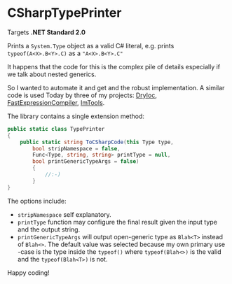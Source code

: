 # CSharpTypePrinter

Targets **.NET Standard 2.0**

Prints a `System.Type` object as a valid C# literal, e.g. prints `typeof(A<X>.B<Y>.C)` as a `"A<X>.B<Y>.C"`

It happens that the code for this is the complex pile of details especially if we talk about nested generics.

So I wanted to automate it and get and the robust implementation. A similar code is used Today by three of my projects: [DryIoc](https://github.com/dadhi/DryIoc), [FastExpressionCompiler](https://github.com/dadhi/FastExpressionCompiler), [ImTools](https://github.com/dadhi/ImTools).

The library contains a single extension method: 

```cs
public static class TypePrinter 
{
    public static string ToCSharpCode(this Type type,
        bool stripNamespace = false, 
        Func<Type, string, string> printType = null, 
        bool printGenericTypeArgs = false) 
        { 
            //:-)
        }
}
```

The options include:

- `stripNamespace` self explanatory.
- `printType` function may configure the final result given the input type and the output string.
- `printGenericTypeArgs` will output open-generic type as `Blah<T>` instead of `Blah<>`. The default value was selected because my own primary use -case is the type inside the `typeof()` where `typeof(Blah<>)` is the valid and the `typeof(Blah<T>)` is not.


Happy coding! 
